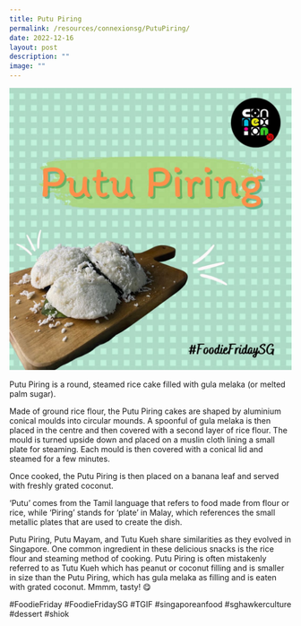 ```yaml
---
title: Putu Piring
permalink: /resources/connexionsg/PutuPiring/
date: 2022-12-16
layout: post
description: ""
image: ""
---
```

![](/images/connexionsg/2023/319526789_3444341625887384_9201413949974962182_n.png)

Putu Piring is a round, steamed rice cake filled with gula melaka (or melted palm sugar).

Made of ground rice flour, the Putu Piring cakes are shaped by aluminium conical moulds into circular mounds. A spoonful of gula melaka is then placed in the centre and then covered with a second layer of rice flour. The mould is turned upside down and placed on a muslin cloth lining a small plate for steaming. Each mould is then covered with a conical lid and steamed for a few minutes.

Once cooked, the Putu Piring is then placed on a banana leaf and served with freshly grated coconut.

‘Putu’ comes from the Tamil language that refers to food made from flour or rice, while ‘Piring’ stands for ‘plate’ in Malay, which references the small metallic plates that are used to create the dish.

Putu Piring, Putu Mayam, and Tutu Kueh share similarities as they evolved in Singapore. One common ingredient in these delicious snacks is the rice flour and steaming method of cooking. Putu Piring is often mistakenly referred to as Tutu Kueh which has peanut or coconut filling and is smaller in size than the Putu Piring, which has gula melaka as filling and is eaten with grated coconut.
Mmmm, tasty! 😋

#FoodieFriday #FoodieFridaySG #TGIF #singaporeanfood #sghawkerculture #dessert #shiok